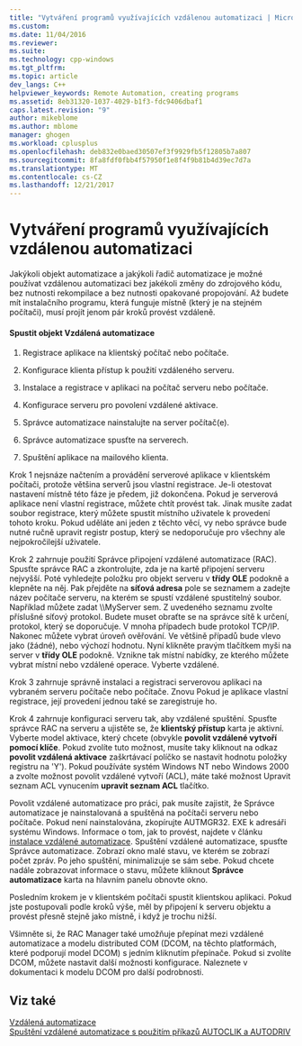 ```yaml
---
title: "Vytváření programů využívajících vzdálenou automatizaci | Microsoft Docs"
ms.custom: 
ms.date: 11/04/2016
ms.reviewer: 
ms.suite: 
ms.technology: cpp-windows
ms.tgt_pltfrm: 
ms.topic: article
dev_langs: C++
helpviewer_keywords: Remote Automation, creating programs
ms.assetid: 8eb31320-1037-4029-b1f3-fdc9406dbaf1
caps.latest.revision: "9"
author: mikeblome
ms.author: mblome
manager: ghogen
ms.workload: cplusplus
ms.openlocfilehash: deb832e0baed30507ef3f9929fb5f12805b7a807
ms.sourcegitcommit: 8fa8fdf0fbb4f57950f1e8f4f9b81b4d39ec7d7a
ms.translationtype: MT
ms.contentlocale: cs-CZ
ms.lasthandoff: 12/21/2017
---
```

# <a name="creating-programs-that-use-remote-automation"></a>Vytváření programů využívajících vzdálenou automatizaci
Jakýkoli objekt automatizace a jakýkoli řadič automatizace je možné používat vzdálenou automatizaci bez jakékoli změny do zdrojového kódu, bez nutnosti rekompilace a bez nutnosti opakované propojování. Až budete mít instalačního programu, která funguje místně (který je na stejném počítači), musí projít jenom pár kroků provést vzdáleně.  
  
#### <a name="to-execute-the-remote-automation-object"></a>Spustit objekt Vzdálená automatizace  
  
1.  Registrace aplikace na klientský počítač nebo počítače.  
  
2.  Konfigurace klienta přístup k použití vzdáleného serveru.  
  
3.  Instalace a registrace v aplikaci na počítač serveru nebo počítače.  
  
4.  Konfigurace serveru pro povolení vzdálené aktivace.  
  
5.  Správce automatizace nainstalujte na server počítač(e).  
  
6.  Správce automatizace spusťte na serverech.  
  
7.  Spuštění aplikace na mailového klienta.  
  
 Krok 1 nejsnáze načtením a provádění serverové aplikace v klientském počítači, protože většina serverů jsou vlastní registrace. Je-li otestovat nastavení místně této fáze je předem, již dokončena. Pokud je serverová aplikace není vlastní registrace, můžete chtít provést tak. Jinak musíte zadat soubor registrace, který můžete spustit místního uživatele k provedení tohoto kroku. Pokud uděláte ani jeden z těchto věcí, vy nebo správce bude nutné ručně upravit registr postup, který se nedoporučuje pro všechny ale nejpokročilejší uživatele.  
  
 Krok 2 zahrnuje použití Správce připojení vzdálené automatizace (RAC). Spusťte správce RAC a zkontrolujte, zda je na kartě připojení serveru nejvyšší. Poté vyhledejte položku pro objekt serveru v **třídy OLE** podokně a klepněte na něj. Pak přejděte na **síťová adresa** pole se seznamem a zadejte název počítače serveru, na kterém se spustí vzdálené spustitelný soubor. Například můžete zadat \\\MyServer sem. Z uvedeného seznamu zvolte příslušné síťový protokol. Budete muset obraťte se na správce sítě k určení, protokol, který se doporučuje. V mnoha případech bude protokol TCP/IP. Nakonec můžete vybrat úroveň ověřování. Ve většině případů bude vlevo jako (žádné), nebo výchozí hodnotu. Nyní klikněte pravým tlačítkem myši na server v **třídy OLE** podokně. Vznikne tak místní nabídky, ze kterého můžete vybrat místní nebo vzdálené operace. Vyberte vzdálené.  
  
 Krok 3 zahrnuje správně instalaci a registraci serverovou aplikaci na vybraném serveru počítače nebo počítače. Znovu Pokud je aplikace vlastní registrace, její provedení jednou také se zaregistruje ho.  
  
 Krok 4 zahrnuje konfiguraci serveru tak, aby vzdálené spuštění. Spusťte správce RAC na serveru a ujistěte se, že **klientský přístup** karta je aktivní. Vyberte model aktivace, který chcete (obvykle **povolit vzdálené vytvoří pomocí klíče**. Pokud zvolíte tuto možnost, musíte taky kliknout na odkaz **povolit vzdálená aktivace** zaškrtávací políčko se nastavit hodnotu položky registru na 'Y'). Pokud používáte systém Windows NT nebo Windows 2000 a zvolte možnost povolit vzdálené vytvoří (ACL), máte také možnost Upravit seznam ACL vynucením **upravit seznam ACL** tlačítko.  
  
 Povolit vzdálené automatizace pro práci, pak musíte zajistit, že Správce automatizace je nainstalovaná a spuštěná na počítači serveru nebo počítače. Pokud není nainstalována, zkopírujte AUTMGR32. EXE k adresáři systému Windows. Informace o tom, jak to provést, najdete v článku [instalace vzdálené automatizace](../mfc/remote-automation-installation.md). Spuštění vzdálené automatizace, spusťte Správce automatizace. Zobrazí okno malé stavu, ve kterém se zobrazí počet zpráv. Po jeho spuštění, minimalizuje se sám sebe. Pokud chcete nadále zobrazovat informace o stavu, můžete kliknout **Správce automatizace** karta na hlavním panelu obnovte okno.  
  
 Posledním krokem je v klientském počítači spustit klientskou aplikaci. Pokud jste postupovali podle kroků výše, měl by připojení k serveru objektu a provést přesně stejně jako místně, i když je trochu nižší.  
  
 Všimněte si, že RAC Manager také umožňuje přepínat mezi vzdálené automatizace a modelu distributed COM (DCOM, na těchto platformách, které podporují model DCOM) s jedním kliknutím přepínače. Pokud si zvolíte DCOM, můžete nastavit další možnosti konfigurace. Naleznete v dokumentaci k modelu DCOM pro další podrobnosti.  
  
## <a name="see-also"></a>Viz také  
 [Vzdálená automatizace](../mfc/remote-automation.md)   
 [Spuštění vzdálené automatizace s použitím příkazů AUTOCLIK a AUTODRIV](../mfc/running-remote-automation-using-autoclik-and-autodriv.md)

